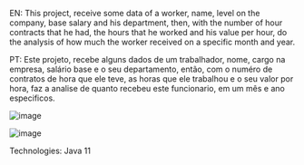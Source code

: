 EN:
This project, receive some data of a worker, name, level on the company, base salary and his department, then, with the number of hour contracts that he had, the hours that he worked and his value per hour, do the analysis of how much the worker received on a specific month and year.

PT:
Este projeto, recebe alguns dados de um trabalhador, nome, cargo na empresa, salário base e o seu departamento, então, com o numéro de contratos de hora que ele teve, as horas que ele trabalhou e o seu valor por hora, faz a analise de quanto recebeu este funcionario, em um mês e ano especificos.

![image](https://user-images.githubusercontent.com/84159617/118278946-f00bbc00-b4a0-11eb-9a93-b71fcdf6cfc6.png)

![image](https://user-images.githubusercontent.com/84159617/118277385-1e889780-b49f-11eb-8a49-a9bc3f3a7c3c.png)

Technologies:
Java 11
